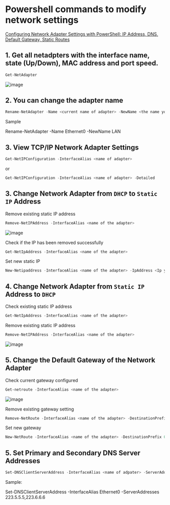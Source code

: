 # Powershell commands to modify network settings
[Configuring Network Adapter Settings with PowerShell: IP Address, DNS, Default Gateway, Static Routes](https://askme4tech.com/how-configure-network-adapter-powershell)
## 1. Get all netadpters with the interface name, state (Up/Down), MAC address and port speed.
```powershell
Get-NetAdapter
```
![image](https://user-images.githubusercontent.com/96930989/211178571-de263029-98f3-4b50-9734-4cfa2cbb1159.png)

## 2. You can change the adapter name
```powershell
Rename-NetAdapter -Name <current name of adapter> -NewName <the name you want to use>
```
Sample

Rename-NetAdapter -Name Ethernet0 -NewName LAN

## 3. View TCP/IP Network Adapter Settings
```powershell
Get-NetIPConfiguration -InterfaceAlias <name of adapter>
```
or
```powershell
Get-NetIPConfiguration -InterfaceAlias <name of adapter> -Detailed
```

## 3. Change Network Adapter from `DHCP` to `Static IP` Address

Remove existing static IP address
```powershell
Remove-NetIPAddress -InterfaceAlias <name of the adapter>
```
![image](https://user-images.githubusercontent.com/96930989/211179599-cd5bd8b8-2fc8-414e-90df-1fdbbc8b59f0.png)


Check if the IP has been removed successfully
```powershell
Get-NetIpAddress -InterfaceAlias <name of the adapter>
```

Set new static IP
```powershell
New-Netipaddress -InterfaceAlias <name of the adapter> -IpAddress <Ip you want to assign>
```

## 4. Change Network Adapter from `Static IP` Address to `DHCP`

Check existing static IP address
```powershell
Get-NetIpAddress -InterfaceAlias <name of the adapter>
```

Remove existing static IP address
```powershell
Remove-NetIPAddress -InterfaceAlias <name of the adapter>
```
![image](https://user-images.githubusercontent.com/96930989/211179599-cd5bd8b8-2fc8-414e-90df-1fdbbc8b59f0.png)

## 5. Change the Default Gateway of the Network Adapter

Check current gateway configured
```powershell
Get-netroute -InterfaceAlias <name of the adapter>
```
![image](https://user-images.githubusercontent.com/96930989/211179739-d5f0ab8f-6991-449b-bbd2-f17dba603198.png)

Remove existing gateway setting
```powershell
Remove-NetRoute -InterfaceAlias <name of the adapter> -DestinationPrefix 0.0.0.0/0 -NextHop <IP of existing gateway>
```

Set new gateway
```powershell
New-NetRoute -InterfaceAlias <name of the adapter> -DestinationPrefix 0.0.0.0/0 -NextHop <IP of new gateway>
```


## 5. Set Primary and Secondary DNS Server Addresses
```powershell
Set-DNSClientServerAddress -InterfaceAlias <name of adpater> -ServerAddresses <IP addresses used for DNS>
```

Sample:

Set-DNSClientServerAddress -InterfaceAlias Ethernet0 -ServerAddresses 223.5.5.5,223.6.6.6



